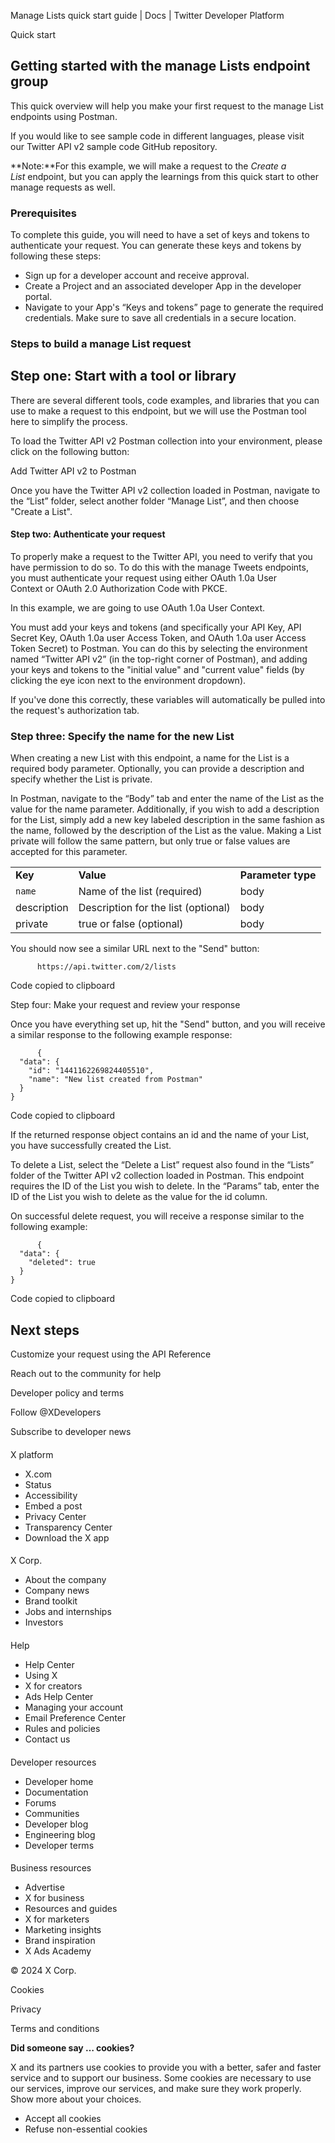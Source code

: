 
Manage Lists quick start guide | Docs | Twitter Developer Platform 

Quick start

Getting started with the manage Lists endpoint group
----------------------------------------------------

This quick overview will help you make your first request to the manage List endpoints using Postman.

If you would like to see sample code in different languages, please visit our Twitter API v2 sample code GitHub repository. 

**Note:**For this example, we will make a request to the *Create a List* endpoint, but you can apply the learnings from this quick start to other manage requests as well.

### Prerequisites

To complete this guide, you will need to have a set of keys and tokens to authenticate your request. You can generate these keys and tokens by following these steps:

* Sign up for a developer account and receive approval.
* Create a Project and an associated developer App in the developer portal.
* Navigate to your App's “Keys and tokens” page to generate the required credentials. Make sure to save all credentials in a secure location.

### 

### Steps to build a manage List request

Step one: Start with a tool or library
--------------------------------------

There are several different tools, code examples, and libraries that you can use to make a request to this endpoint, but we will use the Postman tool here to simplify the process.

To load the Twitter API v2 Postman collection into your environment, please click on the following button:

Add Twitter API v2 to Postman

Once you have the Twitter API v2 collection loaded in Postman, navigate to the “List” folder, select another folder “Manage List”, and then choose "Create a List".

#### Step two: Authenticate your request

To properly make a request to the Twitter API, you need to verify that you have permission to do so. To do this with the manage Tweets endpoints, you must authenticate your request using either OAuth 1.0a User Context or OAuth 2.0 Authorization Code with PKCE.

In this example, we are going to use OAuth 1.0a User Context.

You must add your keys and tokens (and specifically your API Key, API Secret Key, OAuth 1.0a user Access Token, and OAuth 1.0a user Access Token Secret) to Postman. You can do this by selecting the environment named “Twitter API v2” (in the top-right corner of Postman), and adding your keys and tokens to the "initial value" and "current value" fields (by clicking the eye icon next to the environment dropdown).

If you've done this correctly, these variables will automatically be pulled into the request's authorization tab.  

### Step three: Specify the name for the new List

When creating a new List with this endpoint, a name for the List is a required body parameter. Optionally, you can provide a description and specify whether the List is private.

In Postman, navigate to the “Body” tab and enter the name of the List as the value for the name parameter. Additionally, if you wish to add a description for the List, simply add a new key labeled description in the same fashion as the name, followed by the description of the List as the value. Making a List private will follow the same pattern, but only true or false values are accepted for this parameter. 

|  |  |  |
| --- | --- | --- |
| **Key** | **Value** | **Parameter type** |
| `name` | Name of the list (required) | body |
| description | Description for the list (optional) | body |
| private | true or false (optional) | body |

You should now see a similar URL next to the "Send" button:

```
      https://api.twitter.com/2/lists
```

Code copied to clipboard

Step four: Make your request and review your response  

Once you have everything set up, hit the "Send" button, and you will receive a similar response to the following example response:

```
      {
  "data": {
    "id": "1441162269824405510",
    "name": "New list created from Postman"
  }
}

```

Code copied to clipboard

If the returned response object contains an id and the name of your List, you have successfully created the List. 

To delete a List, select the “Delete a List” request also found in the “Lists” folder of the Twitter API v2 collection loaded in Postman. This endpoint requires the ID of the List you wish to delete. In the “Params” tab, enter the ID of the List you wish to delete as the value for the id column. 

On successful delete request, you will receive a response similar to the following example: 

```
      {
  "data": {
    "deleted": true
  }
}
```

Code copied to clipboard

Next steps
----------

Customize your request using the API Reference

Reach out to the community for help

Developer policy and terms

Follow @XDevelopers

Subscribe to developer news

#### 
 X platform

* X.com
* Status
* Accessibility
* Embed a post
* Privacy Center
* Transparency Center
* Download the X app

#### 
 X Corp.

* About the company
* Company news
* Brand toolkit
* Jobs and internships
* Investors

#### 
 Help

* Help Center
* Using X
* X for creators
* Ads Help Center
* Managing your account
* Email Preference Center
* Rules and policies
* Contact us

#### 
 Developer resources

* Developer home
* Documentation
* Forums
* Communities
* Developer blog
* Engineering blog
* Developer terms

#### 
 Business resources

* Advertise
* X for business
* Resources and guides
* X for marketers
* Marketing insights
* Brand inspiration
* X Ads Academy

 © 2024 X Corp.

Cookies

Privacy

Terms and conditions

**Did someone say … cookies?**  

 X and its partners use cookies to provide you with a better, safer and
 faster service and to support our business. Some cookies are necessary to use
 our services, improve our services, and make sure they work properly.
 Show more about your choices.

* Accept all cookies
* Refuse non-essential cookies